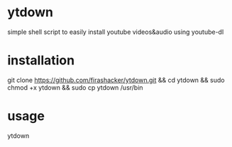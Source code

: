 # ytdown
simple shell script to easily install youtube videos&audio using youtube-dl
# installation
git clone https://github.com/firashacker/ytdown.git &&
cd ytdown &&
sudo chmod +x ytdown &&
sudo cp ytdown /usr/bin
# usage
ytdown
